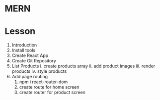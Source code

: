 # MERN

# Lesson

1. Introduction
2. Install tools
3. Create React App
4. Create Git Repository
5. List Products
   i. create products array
   ii. add product images
   iii. render products
   iv. style products
6. Add page routing
   1. npm i react-router-dom
   2. create route for home screen
   3. create router for product screen

